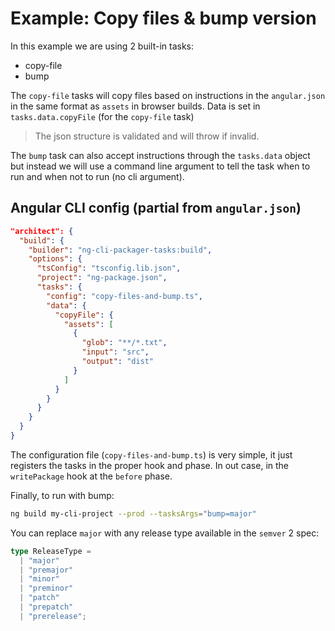 # Example: Copy files & bump version

In this example we are using 2 built-in tasks:

- copy-file
- bump

The `copy-file` tasks will copy files based on instructions in the `angular.json` in the same format as `assets` in browser builds.
Data is set in `tasks.data.copyFile` (for the `copy-file` task)

> The json structure is validated and will throw if invalid.

The `bump` task can also accept instructions through the `tasks.data` object but instead we will use a command line argument to
tell the task when to run and when not to run (no cli argument).

## Angular CLI config (partial from `angular.json`)

```json
"architect": {
  "build": {
    "builder": "ng-cli-packager-tasks:build",
    "options": {
      "tsConfig": "tsconfig.lib.json",
      "project": "ng-package.json",
      "tasks": {
        "config": "copy-files-and-bump.ts",
        "data": {
          "copyFile": {
            "assets": [
              {
                "glob": "**/*.txt",
                "input": "src",
                "output": "dist"
              }
            ]
          }
        }
      }
    }
  }
}
```

The configuration file (`copy-files-and-bump.ts`) is very simple, it just registers the tasks in the proper hook and phase.
In out case, in the `writePackage` hook at the `before` phase.

Finally, to run with bump:

```bash
ng build my-cli-project --prod --tasksArgs="bump=major"
```

You can replace `major` with any release type available in the `semver` 2 spec:

```ts
type ReleaseType =
  | "major"
  | "premajor"
  | "minor"
  | "preminor"
  | "patch"
  | "prepatch"
  | "prerelease";
```
